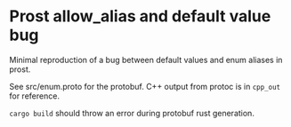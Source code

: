 # Prost allow_alias and default value bug

Minimal reproduction of a bug between default values and enum aliases in prost.

See src/enum.proto for the protobuf. C++ output from protoc is in `cpp_out` for reference. 

`cargo build` should throw an error during protobuf rust generation.
